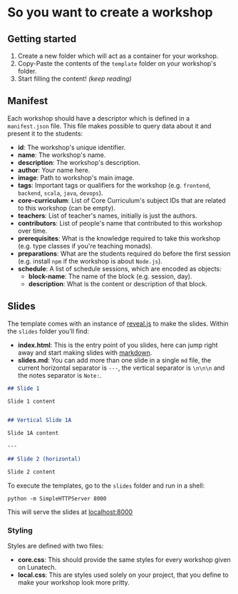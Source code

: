 # So you want to create a workshop

## Getting started

1. Create a new folder which will act as a container for your workshop.
2. Copy-Paste the contents of the `template` folder on your workshop's folder.
3. Start filling the content! _(keep reading)_

## Manifest

Each workshop should have a descriptor which is defined in a `manifest.json` file.
This file makes possible to query data about it and present it to the students:

- **id**: The workshop's unique identifier.
- **name**: The workshop's name.
- **description**: The workshop's description.
- **author**: Your name here.
- **image**: Path to workshop's main image.
- **tags**: Important tags or qualifiers for the workshop (e.g. `frontend`, `backend`,
  `scala`, `java`, `devops`).
- **core-curriculum**: List of Core Curriculum's subject IDs that are related to
  this workshop (can be empty).
- **teachers**: List of teacher's names, initially is just the authors.
- **contributors**: List of people's name that contributed to this workshop over time.
- **prerequisites**: What is the knowledge required to take this workshop (e.g.
  type classes if you're teaching monads).
- **preparations**: What are the students required do before the first session
  (e.g. install `npm` if the workshop is about `Node.js`).
- **schedule**: A list of schedule sessions, which are encoded as objects:
    - **block-name**: The name of the block (e.g. session, day).
    - **description**: What is the content or description of that block.

## Slides

The template comes with an instance of [reveal.js](https://revealjs.com/) to make
the slides. Within the `slides` folder you'll find:
- **index.html**: This is the entry point of you slides, here can jump right away
 and start making slides with [markdown](https://github.com/adam-p/markdown-here/wiki/Markdown-Cheatsheet).
- **slides.md**: You can add more than one slide in a single `md` file, the current
horizontal separator is `---`, the vertical separator is `\n\n\n` and the notes
separator is `Note:`.

```markdown
## Slide 1

Slide 1 content


## Vertical Slide 1A

Slide 1A content

---

## Slide 2 (horizontal)

Slide 2 content
```

To execute the templates, go to the `slides` folder and run in a shell:

```
python -m SimpleHTTPServer 8000
```

This will serve the slides at [localhost:8000](http://localhost:8000)

### Styling

Styles are defined with two files:
- **core.css**: This should provide the same styles for every workshop given on Lunatech.
- **local.css**: This are styles used solely on your project, that you define to make
  your workshop look more pritty.
